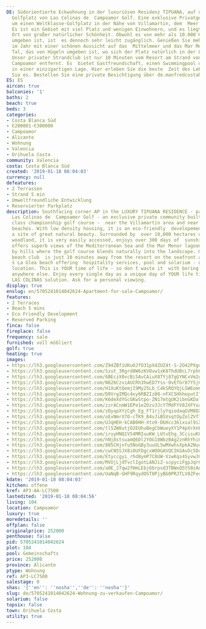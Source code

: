 ```yaml
---
DE: Südorientierte Eckwohnung in der luxuriösen Residenz TIPUANA, auf dem berühmten
  Golfplatz von Las Colinas de  Campoamor Golf. Eine exklusive Privatgemeinde rund
  um einen Weltklasse-Golfplatz in der Nähe von Villamartin, dem  Meer und den Stränden.
  Es ist ein Gebiet mit viel Platz und wenigen Einwohnern, und es liegt an einem  umweltfreundlichen
  Ort von großer natürlicher Schönheit. Obwohl es von mehr als 10.000 Hektar Natur
  umgeben ist, ist  es dennoch sehr leicht zugänglich. Genießen Sie mehr als 300 Sonnentage
  im Jahr mit einer schönen Aussicht auf das  Mittelmeer und das Mar Menor und ein
  Tal, das von Hügeln umgeben ist, wo sich der Platz natürlich in der Landschaft  mischt.
  Unser privater Strandclub ist nur 10 Minuten vom Resort am Strand von La Glea in
  Campoamor entfernt. Es  bietet Gastfreundschaft, einen Swimmingpool und ein Solarium
  in einer einzigartigen Lage. Hier erleben Sie die beste  Zeit des Lebens, geniessen
  Sie es. Bestellen Sie eine private Besichtigung über de.manfredcostahomes.com
ES: ES
aircon: true
balconies: '1'
baths: 2
beach: true
beds: 3
categories:
- Costa Blanca Süd
- €200001-€300000
- Campoamor
- Alicante
- Wohnung
- Valencia
- Orihuela Costa
community: Valencia
costa: Costa Blanca Süd
created: '2019-01-18 08:04:03'
currency: null
defeatures:
- 2 Terrassen
- Strand 5 min
- Umweltfreundliche Entwicklung
- Reservierter Parkplatz
description: Southfacing corner AP in the LUXURY TIPUANA RESIDENCE - part of the famous
  Las Colinas de  Campoamor Golf - an exclusive private community built around a world
  class championship golf course -  near the Villamartin area and near to sea and
  beaches. With low density housing, it is an eco-friendly  developement located on
  a site of great natural beauty. Surrounded by  over 10,000 hectares of Mediterranian
  woodland, it is very easily accessed, enjoys over 300 days of  sunshine a year and
  offers superb views of the Mediterranean Sea and the Mar Menor lagoon. A valley  surrounded
  by hills where the golf course blends naturally into the landscape. Our own private
  beach club  is just 10 minutes away from the resort on the seafront at Campoamor
  ́s La Glea beach offering  hospitality services, pool and solarium - on a unique
  location. This is YOUR time of life - so don ́t waste it  with boring solutions
  anywhere else. Enjoy every single day as a unique day of YOUR life time. Get your  personal
  LAS COLINAS solution. Ask for a personal viewing.
display: true
enslug: en/5705241014042624-Apartment-for-sale-Campoamor/
features:
- 2 Terraces
- Beach 5 mins
- Eco Friendly Development
- Reserved Parking
finca: false
fireplace: false
frequency: sale
furnished: voll möbliert
golf: true
heating: true
images:
- https://lh3.googleusercontent.com/Z94ZBfiUKuOJfO31pX4ZUZ4t-S-2O42PXgozcn1AJ8CBw36TNcZiUaZbvzhxfVTSynKo-O6SmV1di0TUXXMq=w640-rj-e30-l100
- https://lh3.googleusercontent.com/Szut_3Rgrd8W6zKVOvw1xK8ThdUBcL7rph6c1JPupLuf22cLdKS2QLmBxg-7UGqkoXeyI-E2dCl_on_D1DGc=w640-rj-e30-l100
- https://lh3.googleusercontent.com/6BEczX0vcBi5AvCAiuX8TYj87gGYNCxVm2gcnqjlxEMilyky39TJhAcGFvR6roMS3YlWz_hlkT8rYQ-HYaKabg=w640-rj-e30-l100
- https://lh3.googleusercontent.com/N626CzviAUCRh3hwED7Yss-0vEfGr87YSjCaQkCMNeMC4H9xQ_4cP4TE56jfFYiaTQQuJKEWYgKj-TJb54A=w640-rj-e30-l100
- https://lh3.googleusercontent.com/H1XuKtQemjI9My25Lb_C4kSRQYQjLSWEomCm0-8JW_0BT2LAff6W1d8cnf8Vj-BvZ7XidyK12nBw83-l2FkA=w640-rj-e30-l100
- https://lh3.googleusercontent.com/D0VrgIMQc4xy6RBZIz08-nFXC5HhheputITJLgjQOGj7bF80RXtpD4kSBi3zWWkRrOK_wP0Z1zXC9zVeZyFe=w640-rj-e30-l100
- https://lh3.googleusercontent.com/K6deXdYGcGKwStpo-ZN17mtgUK2ibnGKDal9_fncI3Oevc8lCC_d9UufC9Z3bJHYv4OJBchpTYB4lz2ntW4bXg=w640-rj-e30-l100
- https://lh3.googleusercontent.com/zzrACnmW1EPe1eZOzv3JcY7MdFYV8JXFYuaUP-4pEOKKQTdxOzmA7SgYmlD21iXXzb9sp6otimAMDY-T31ag=w640-rj-e30-l100
- https://lh3.googleusercontent.com/zDyapXYzCgh_Eg_FT1rjlyYqiodaqGVM8DXWzIrqZ6Ue_UX6alxtA7ZAq2Ge1kJnw6XGV0XRd2fb3uQLLoCI0Q=w640-rj-e30-l100
- https://lh3.googleusercontent.com/oExNmrX7O-cTK9_B4vJiBSVsqtOpZolZVf73mpWRcRzMKV7aoRv_bUuqH3CP19PofWFMmlqjSyKv0sQlX_ZpPw=w640-rj-e30-l100
- https://lh3.googleusercontent.com/UJqHEH-kCAB0HH-Xto9-DbHcc36ixsal9iXBWEQSvD7pnogFCkx5ai8bMnSHQqKA4PKxHWK4xODt5PaBGDhnHw=w640-rj-e30-l100
- https://lh3.googleusercontent.com/tl5ZW8utjO2EUhuBegCbWueyXY1P4pXrXnEK5xmPeH5yk4S6WphOTV-ukNhlMr0e6iMUgW09vPhXnN-dvUv0Og=w640-rj-e30-l100
- https://lh3.googleusercontent.com/iruyHNQ1V54MRIuuKW_LUtvEhg_3CcisuKOMWzEzkSkl1fPf3hOSelMJRarhYRBxgzWWYUh3jYuvdixMSIw=w640-rj-e30-l100
- https://lh3.googleusercontent.com/hNj8stsuamQ6Dl2YOG18WbzB4g2znRhYhi6fHUR-stJXLauGq65QGAngI-HSUmDJ0tBkZkI1XHv6u_TiURXZYA=w640-rj-e30-l100
- https://lh3.googleusercontent.com/805CHjnfu5NoGBy3uuUL5wMXwhsXpkA2NucEPEsIiDnxo9JxoBZLY_HmD4r4HH3gp0yxaeCmgfAlyaH9Ruh-=w640-rj-e30-l100
- https://lh3.googleusercontent.com/cwCN5SJX8i0UFDgcxWO0GAVQCIKGAvDc5Du4uRvRljL_Cb506doBWMlPo546Dpc-BGkBZQ3JXjRQ4CvQB66E=w640-rj-e30-l100
- https://lh3.googleusercontent.com/Etyccgyi_rhd8ymP7C8UW-VzwKqs4SyvwJG39-1cYveIRmgh-Bz7cRVGrKvQowIo1Jnb3lWWJmyfSRFTsPAT=w640-rj-e30-l100
- https://lh3.googleusercontent.com/MVUjLjdTvclIgotLANJiZ-scpyciFgpJqrO6b47cfIIOnajO3ZXCsftbkHEOczJT8pp5T3QPUr7PFwtv5_Kb=w640-rj-e30-l100
- https://lh3.googleusercontent.com/a0E_J7qw2fHmLEbj6brpsd3TBWxQ5t50zAnN0sMJqkr2tWfzHODcoW_Z5KKKNya5avZ7__QH1CbOoZongOw=w640-rj-e30-l100
- https://lh3.googleusercontent.com/UaNqB-GHF9RqydOST0PjyBb0PRJTLV8ZFedNhuNSVWLdWWGT_l0kiPirP8GqSaAhM-K4yFIpiDK6y42RRFicLw=w640-rj-e30-l100
kdate: '2019-01-18 08:04:03'
kitchen: offene
kref: AP3-AA-LC7500
lastedited: '2019-01-18 08:04:56'
living: 104
location: Campoamor
luxury: true
moredetails: ''
offplan: false
originalprice: 252000
penthouse: false
pid: 5705241014042624
plot: 104
pool: Gemeinschafts
price: 252000
province: Alicante
ptype: Wohnung
ref: AP3-LC7500
salestage: 0
shas: '{''en'': ''nosha'',''de'': ''nosha''}'
slug: de/5705241014042624-Wohnung-zu-verkaufen-Campoamor/
solarium: false
topsix: false
town: Orihuela Costa
utility: true
---
```

